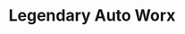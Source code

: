 ---
title: "Legendary Auto Worx"
url: /white-river-junction/legendary-auto-worx/
shop: Autowerkstatt
---